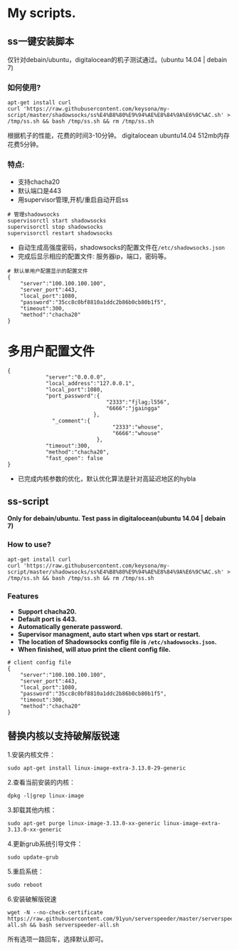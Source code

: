 # My scripts.

## ss一键安装脚本

仅针对debain/ubuntu，digitalocean的机子测试通过。(ubuntu 14.04 | debain 7)

### 如何使用?
```shell
apt-get install curl
curl 'https://raw.githubusercontent.com/keysona/my-script/master/shadowsocks/ss%E4%B8%80%E9%94%AE%E8%84%9A%E6%9C%AC.sh' > /tmp/ss.sh && bash /tmp/ss.sh && rm /tmp/ss.sh
```

根据机子的性能，花费的时间3-10分钟。
digitalocean ubuntu14.04 512mb内存 花费5分钟。

### 特点:
- 支持chacha20
- 默认端口是443
- 用supervisor管理,开机/重启自动开启ss
```shell
# 管理shadowsocks
supervisorctl start shadowsocks
supervisorctl stop shadowsocks
supervisorctl restart shadowsocks
```
- 自动生成高强度密码，shadowsocks的配置文件在```/etc/shadowsocks.json```
- 完成后显示相应的配置文件: 服务器ip，端口，密码等。
```shell
# 默认单用户配置显示的配置文件
{
    "server":"100.100.100.100",
    "server_port":443,
    "local_port":1080,
    "password":"35cc8c0bf8810a1ddc2b86b0cb80b1f5",
    "timeout":300,
    "method":"chacha20"
}
```
# 多用户配置文件
```
{
            "server":"0.0.0.0",
            "local_address":"127.0.0.1",
            "local_port":1080,
            "port_password":{
                               "2333":"fjlag;l556",
                               "6666":"jgaingga"
                           },
              "_comment":{
                                 "2333":"whouse",
                                 "6666":"whouse"
                            },
            "timeout":300,
            "method":"chacha20",
            "fast_open": false
}
```

- 已完成内核参数的优化，默认优化算法是针对高延迟地区的hybla

## ss-script

**Only for debain/ubuntu. Test pass in digitalocean(ubuntu 14.04 | debain 7)**

### How to use?

```shell
apt-get install curl
curl 'https://raw.githubusercontent.com/keysona/my-script/master/shadowsocks/ss%E4%B8%80%E9%94%AE%E8%84%9A%E6%9C%AC.sh' > /tmp/ss.sh && bash /tmp/ss.sh && rm /tmp/ss.sh
```
### Features
- **Support chacha20.**
- **Default port is 443.**
- **Automatically generate password.**
- **Supervisor managment, auto start when vps  start or restart.**
- **The location of Shadowsocks config file is ```/etc/shadowsocks.json```.**
- **When finished, will atuo print the client config file.**
```shell
# client config file
{
    "server":"100.100.100.100",
    "server_port":443,
    "local_port":1080,
    "password":"35cc8c0bf8810a1ddc2b86b0cb80b1f5",
    "timeout":300,
    "method":"chacha20"
}
```

## 替换内核以支持破解版锐速 
1.安装内核文件：
```
sudo apt-get install linux-image-extra-3.13.0-29-generic
```
2.查看当前安装的内核：
```
dpkg -l|grep linux-image
```
3.卸载其他内核：
```
sudo apt-get purge linux-image-3.13.0-xx-generic linux-image-extra-3.13.0-xx-generic
```
4.更新grub系统引导文件：
```
sudo update-grub
```
5.重启系统：
```
sudo reboot
```
6.安装破解版锐速
```
wget -N --no-check-certificate https://raw.githubusercontent.com/91yun/serverspeeder/master/serverspeeder-all.sh && bash serverspeeder-all.sh
```
所有选项一路回车，选择默认即可。
